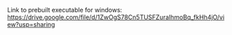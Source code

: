 Link to prebuilt executable for windows: https://drive.google.com/file/d/1ZwOgS78Cn5TUSFZuraIhmoBq_fkHh4jO/view?usp=sharing